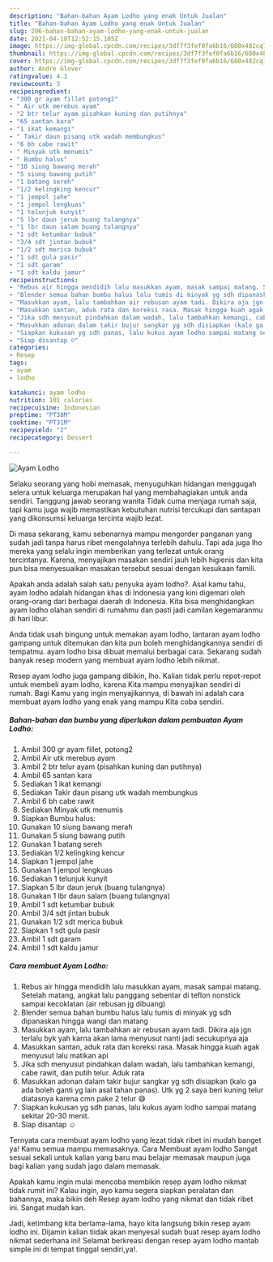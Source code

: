 ```yaml
---
description: "Bahan-bahan Ayam Lodho yang enak Untuk Jualan"
title: "Bahan-bahan Ayam Lodho yang enak Untuk Jualan"
slug: 206-bahan-bahan-ayam-lodho-yang-enak-untuk-jualan
date: 2021-04-18T12:52:15.105Z
image: https://img-global.cpcdn.com/recipes/3df7f3fef0fa6b16/680x482cq70/ayam-lodho-foto-resep-utama.jpg
thumbnail: https://img-global.cpcdn.com/recipes/3df7f3fef0fa6b16/680x482cq70/ayam-lodho-foto-resep-utama.jpg
cover: https://img-global.cpcdn.com/recipes/3df7f3fef0fa6b16/680x482cq70/ayam-lodho-foto-resep-utama.jpg
author: Andre Glover
ratingvalue: 4.1
reviewcount: 3
recipeingredient:
- "300 gr ayam fillet potong2"
- " Air utk merebus ayam"
- "2 btr telur ayam pisahkan kuning dan putihnya"
- "65 santan kara"
- "1 ikat kemangi"
- " Takir daun pisang utk wadah membungkus"
- "6 bh cabe rawit"
- " Minyak utk menumis"
- " Bumbu halus"
- "10 siung bawang merah"
- "5 siung bawang putih"
- "1 batang sereh"
- "1/2 kelingking kencur"
- "1 jempol jahe"
- "1 jempol lengkuas"
- "1 telunjuk kunyit"
- "5 lbr daun jeruk buang tulangnya"
- "1 lbr daun salam buang tulangnya"
- "1 sdt ketumbar bubuk"
- "3/4 sdt jintan bubuk"
- "1/2 sdt merica bubuk"
- "1 sdt gula pasir"
- "1 sdt garam"
- "1 sdt kaldu jamur"
recipeinstructions:
- "Rebus air hingga mendidih lalu masukkan ayam, masak sampai matang. Setelah matang, angkat lalu panggang sebentar di teflon nonstick sampai kecoklatan (air rebusan jg dibuang)"
- "Blender semua bahan bumbu halus lalu tumis di minyak yg sdh dipanaskan hingga wangi dan matang"
- "Masukkan ayam, lalu tambahkan air rebusan ayam tadi. Dikira aja jgn terlalu byk yah karna akan lama menyusut nanti jadi secukupnya aja"
- "Masukkan santan, aduk rata dan koreksi rasa. Masak hingga kuah agak menyusut lalu matikan api"
- "Jika sdh menyusut pindahkan dalam wadah, lalu tambahkan kemangi, cabe rawit, dan putih telur. Aduk rata"
- "Masukkan adonan dalam takir bujur sangkar yg sdh disiapkan (kalo ga ada boleh ganti yg lain asal tahan panas). Utk yg 2 saya beri kuning telur diatasnya karena cmn pake 2 telur 😅"
- "Siapkan kukusan yg sdh panas, lalu kukus ayam lodho sampai matang sekitar 20-30 menit."
- "Siap disantap ☺️"
categories:
- Resep
tags:
- ayam
- lodho

katakunci: ayam lodho 
nutrition: 101 calories
recipecuisine: Indonesian
preptime: "PT38M"
cooktime: "PT31M"
recipeyield: "2"
recipecategory: Dessert

---
```



![Ayam Lodho](https://img-global.cpcdn.com/recipes/3df7f3fef0fa6b16/680x482cq70/ayam-lodho-foto-resep-utama.jpg)

Selaku seorang yang hobi memasak, menyuguhkan hidangan menggugah selera untuk keluarga merupakan hal yang membahagiakan untuk anda sendiri. Tanggung jawab seorang  wanita Tidak cuma menjaga rumah saja, tapi kamu juga wajib memastikan kebutuhan nutrisi tercukupi dan santapan yang dikonsumsi keluarga tercinta wajib lezat.

Di masa  sekarang, kamu sebenarnya mampu mengorder panganan yang sudah jadi tanpa harus ribet mengolahnya terlebih dahulu. Tapi ada juga lho mereka yang selalu ingin memberikan yang terlezat untuk orang tercintanya. Karena, menyajikan masakan sendiri jauh lebih higienis dan kita pun bisa menyesuaikan masakan tersebut sesuai dengan kesukaan famili. 



Apakah anda adalah salah satu penyuka ayam lodho?. Asal kamu tahu, ayam lodho adalah hidangan khas di Indonesia yang kini digemari oleh orang-orang dari berbagai daerah di Indonesia. Kita bisa menghidangkan ayam lodho olahan sendiri di rumahmu dan pasti jadi camilan kegemaranmu di hari libur.

Anda tidak usah bingung untuk memakan ayam lodho, lantaran ayam lodho gampang untuk ditemukan dan kita pun boleh menghidangkannya sendiri di tempatmu. ayam lodho bisa dibuat memalui berbagai cara. Sekarang sudah banyak resep modern yang membuat ayam lodho lebih nikmat.

Resep ayam lodho juga gampang dibikin, lho. Kalian tidak perlu repot-repot untuk membeli ayam lodho, karena Kita mampu menyajikan sendiri di rumah. Bagi Kamu yang ingin menyajikannya, di bawah ini adalah cara membuat ayam lodho yang enak yang mampu Kita coba sendiri.

<!--inarticleads1-->

##### Bahan-bahan dan bumbu yang diperlukan dalam pembuatan Ayam Lodho:

1. Ambil 300 gr ayam fillet, potong2
1. Ambil  Air utk merebus ayam
1. Ambil 2 btr telur ayam (pisahkan kuning dan putihnya)
1. Ambil 65 santan kara
1. Sediakan 1 ikat kemangi
1. Sediakan  Takir daun pisang utk wadah membungkus
1. Ambil 6 bh cabe rawit
1. Sediakan  Minyak utk menumis
1. Siapkan  Bumbu halus:
1. Gunakan 10 siung bawang merah
1. Gunakan 5 siung bawang putih
1. Gunakan 1 batang sereh
1. Sediakan 1/2 kelingking kencur
1. Siapkan 1 jempol jahe
1. Gunakan 1 jempol lengkuas
1. Sediakan 1 telunjuk kunyit
1. Siapkan 5 lbr daun jeruk (buang tulangnya)
1. Gunakan 1 lbr daun salam (buang tulangnya)
1. Ambil 1 sdt ketumbar bubuk
1. Ambil 3/4 sdt jintan bubuk
1. Gunakan 1/2 sdt merica bubuk
1. Siapkan 1 sdt gula pasir
1. Ambil 1 sdt garam
1. Ambil 1 sdt kaldu jamur




<!--inarticleads2-->

##### Cara membuat Ayam Lodho:

1. Rebus air hingga mendidih lalu masukkan ayam, masak sampai matang. Setelah matang, angkat lalu panggang sebentar di teflon nonstick sampai kecoklatan (air rebusan jg dibuang)
1. Blender semua bahan bumbu halus lalu tumis di minyak yg sdh dipanaskan hingga wangi dan matang
1. Masukkan ayam, lalu tambahkan air rebusan ayam tadi. Dikira aja jgn terlalu byk yah karna akan lama menyusut nanti jadi secukupnya aja
1. Masukkan santan, aduk rata dan koreksi rasa. Masak hingga kuah agak menyusut lalu matikan api
1. Jika sdh menyusut pindahkan dalam wadah, lalu tambahkan kemangi, cabe rawit, dan putih telur. Aduk rata
1. Masukkan adonan dalam takir bujur sangkar yg sdh disiapkan (kalo ga ada boleh ganti yg lain asal tahan panas). Utk yg 2 saya beri kuning telur diatasnya karena cmn pake 2 telur 😅
1. Siapkan kukusan yg sdh panas, lalu kukus ayam lodho sampai matang sekitar 20-30 menit.
1. Siap disantap ☺️




Ternyata cara membuat ayam lodho yang lezat tidak ribet ini mudah banget ya! Kamu semua mampu memasaknya. Cara Membuat ayam lodho Sangat sesuai sekali untuk kalian yang baru mau belajar memasak maupun juga bagi kalian yang sudah jago dalam memasak.

Apakah kamu ingin mulai mencoba membikin resep ayam lodho nikmat tidak rumit ini? Kalau ingin, ayo kamu segera siapkan peralatan dan bahannya, maka bikin deh Resep ayam lodho yang nikmat dan tidak ribet ini. Sangat mudah kan. 

Jadi, ketimbang kita berlama-lama, hayo kita langsung bikin resep ayam lodho ini. Dijamin kalian tiidak akan menyesal sudah buat resep ayam lodho nikmat sederhana ini! Selamat berkreasi dengan resep ayam lodho mantab simple ini di tempat tinggal sendiri,ya!.

